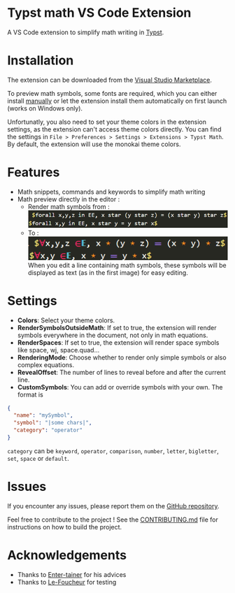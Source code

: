 # Typst math VS Code Extension

A VS Code extension to simplify math writing in [Typst](https://typst.app/home).

# Installation

The extension can be downloaded from the [Visual Studio Marketplace](https://marketplace.visualstudio.com/items?itemName=surv.typst-math).

To preview math symbols, some fonts are required, which you can either install [manually](./assets/fonts/README.md) or let the extension install them automatically on first launch (works on Windows only).

Unfortunatly, you also need to set your theme colors in the extension settings, as the extension can't access theme colors directly. You can find the settings in `File > Preferences > Settings > Extensions > Typst Math`.
By default, the extension will use the monokai theme colors.

# Features

- Math snippets, commands and keywords to simplify math writing
- Math preview directly in the editor :
  - Render math symbols from : \
    ![Typst math without preview](./assets/math-without-preview.png)
  - To : \
    ![Preview some math symbols directly](./assets/math-preview.png) \
    When you edit a line containing math symbols, these symbols will be displayed as text (as in the first image) for easy editing.

# Settings

- **Colors**: Select your theme colors.
- **RenderSymbolsOutsideMath**: If set to true, the extension will render symbols everywhere in the document, not only in math equations.
- **RenderSpaces**: If set to true, the extension will render space symbols like space, wj, space.quad...
- **RenderingMode**: Choose whether to render only simple symbols or also complex equations.
- **RevealOffset**: The number of lines to reveal before and after the current line.
- **CustomSymbols**: You can add or override symbols with your own. The format is
```json
{
  "name": "mySymbol",
  "symbol": "|some chars|",
  "category": "operator"
}
```
`category` can be `keyword`, `operator`, `comparison`, `number`, `letter`, `bigletter`, `set`, `space` or `default`.

# Issues
If you encounter any issues, please report them on the [GitHub repository](https://github.com/supersurviveur/typst-math/issues).

Feel free to contribute to the project ! See the [CONTRIBUTING.md](./CONTRIBUTING.md) file for instructions on how to build the project.

# Acknowledgements
- Thanks to [Enter-tainer](https://github.com/Enter-tainer) for his advices
- Thanks to [Le-Foucheur](https://github.com/Le-Foucheur) for testing